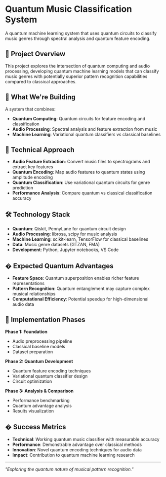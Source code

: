 # Quantum Music Classification System

A quantum machine learning system that uses quantum circuits to classify music genres through spectral analysis and quantum feature encoding.

## 🎯 Project Overview

This project explores the intersection of quantum computing and audio processing, developing quantum machine learning models that can classify music genres with potentially superior pattern recognition capabilities compared to classical approaches.

## 🚀 What We're Building

A system that combines:
- **Quantum Computing**: Quantum circuits for feature encoding and classification
- **Audio Processing**: Spectral analysis and feature extraction from music
- **Machine Learning**: Variational quantum classifiers vs classical baselines

## 🎵 Technical Approach

- **Audio Feature Extraction**: Convert music files to spectrograms and extract key features
- **Quantum Encoding**: Map audio features to quantum states using amplitude encoding
- **Quantum Classification**: Use variational quantum circuits for genre prediction
- **Performance Analysis**: Compare quantum vs classical classification accuracy

## 🛠 Technology Stack

- **Quantum**: Qiskit, PennyLane for quantum circuit design
- **Audio Processing**: librosa, scipy for music analysis
- **Machine Learning**: scikit-learn, TensorFlow for classical baselines
- **Data**: Music genre datasets (GTZAN, FMA)
- **Development**: Python, Jupyter notebooks, VS Code

## � Expected Quantum Advantages

- **Feature Space**: Quantum superposition enables richer feature representations
- **Pattern Recognition**: Quantum entanglement may capture complex musical relationships
- **Computational Efficiency**: Potential speedup for high-dimensional audio data

## 🎼 Implementation Phases

**Phase 1: Foundation**
- Audio preprocessing pipeline
- Classical baseline models
- Dataset preparation

**Phase 2: Quantum Development** 
- Quantum feature encoding techniques
- Variational quantum classifier design
- Circuit optimization

**Phase 3: Analysis & Comparison**
- Performance benchmarking
- Quantum advantage analysis
- Results visualization

## � Success Metrics

- **Technical**: Working quantum music classifier with measurable accuracy
- **Performance**: Demonstrable advantage over classical methods
- **Innovation**: Novel quantum encoding techniques for audio data
- **Impact**: Contribution to quantum machine learning research

---

*"Exploring the quantum nature of musical pattern recognition."*
